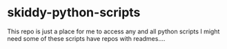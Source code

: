 # skiddy-python-scripts

This repo is just a place for me to access any and all python scripts I might need some of these scripts have repos with readmes....
